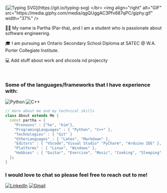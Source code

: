 [![Typing SVG](https://readme-typing-svg.herokuapp.com?font=Fira+Code&pause=1000&width=435&lines=Hello%2C+my+name+is+Partha!;Welcome+to+my+GitHub+page.)](https://git.io/typing-svg)
</br>
<img align="right" alt="GIF" 
     src="https://media.giphy.com/media/qgQUggAC3Pfv687qPC/giphy.gif" width="37%" />

👋🏽  My name is Partha (Par-tha), and I am a student who is passionate about software engineering. 
<br />

🎓  I am pursuing an Ontario Secondary School Diploma at SATEC @ W.A. Porter Collegiate Institute.
<br />


💻  Add stuff about work and shcoola nd projeccty

<br />


### Some of the languages/frameworks that I have experience with:
![Python](https://img.shields.io/badge/python-3670A0?style=for-the-badge&logo=python&logoColor=ffdd54)
![C++](https://img.shields.io/badge/c++-%2300599C.svg?style=for-the-badge&logo=c%2B%2B&logoColor=white)

``` dart
// more about me and my technical skills
class About extends Me { 
  const partha = {  
    "Pronouns" : {"he", "him"},
    "ProgramingLanguages" : { "Python", "C++" },
    "Technologies" : { "Git" } 
    "OtherLanguages" : { "Latex", "Markdown" },
    "Editors" : { "VScode","Visual Studio" "PyCharm", "Arduino IDE" },
    "Platforms" : { "Linux", "Windows" },
    "Hobbies" : { "Guitar", "Exercise", "Music", "Cooking", "Sleeping" }
  };
}
```

### I would love to chat so please feel free to reach out to me!
<a href="https://www.linkedin.com/in/partharoyballave/" >![LinkedIn](https://img.shields.io/badge/linkedin-%230077B5.svg?style=for-the-badge&logo=linkedin&logoColor=white)</a>
<a href="mailto:partha.royballave@gmail.com">![Gmail](https://img.shields.io/badge/Gmail-D14836?style=for-the-badge&logo=gmail&logoColor=white) </a>






<!--
**pritheeroy/pritheeroy** is a ✨ _special_ ✨ repository because its `README.md` (this file) appears on your GitHub profile.

Here are some ideas to get you started:

- 🔭 I’m currently working on ...
- 🌱 I’m currently learning ...
- 👯 I’m looking to collaborate on ...
- 🤔 I’m looking for help with ...
- 💬 Ask me about ...
- 📫 How to reach me: ...
- 😄 Pronouns: ...
- ⚡ Fun fact: ...
-->
